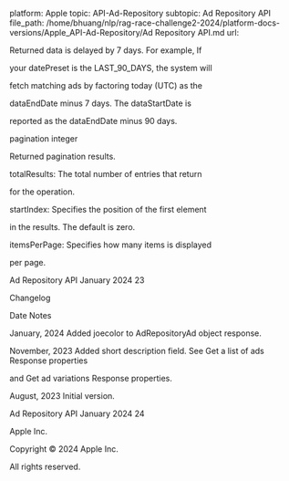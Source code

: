 platform: Apple
topic: API-Ad-Repository
subtopic: Ad Repository API
file_path: /home/bhuang/nlp/rag-race-challenge2-2024/platform-docs-versions/Apple_API-Ad-Repository/Ad Repository API.md
url: <EMPTY>

Returned data is delayed by 7 days. For example, If

your datePreset is the LAST_90_DAYS, the system will

fetch matching ads by factoring today (UTC) as the

dataEndDate minus 7 days. The dataStartDate is

reported as the dataEndDate minus 90 days.



pagination integer



Returned pagination results.



totalResults: The total number of entries that return

for the operation.



startIndex: Specifies the position of the first element

in the results. The default is zero.



itemsPerPage: Specifies how many items is displayed

per page.



Ad Repository API January 2024 23

Changelog



Date Notes



January, 2024 Added joecolor to AdRepositoryAd object response.



November, 2023 Added short description field. See Get a list of ads Response properties

and Get ad variations Response properties.



August, 2023 Initial version.



Ad Repository API January 2024 24

Apple Inc.

Copyright © 2024 Apple Inc.

All rights reserved.